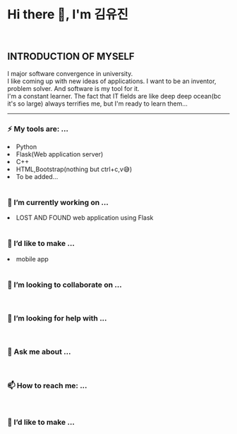 <h1> Hi there 👋, I'm 김유진</h1>
<br>
<!--
**jinhere/jinhere** is a ✨ _special_ ✨ repository because its `README.md` (this file) appears on your GitHub profile.
-->

<h2>INTRODUCTION OF MYSELF</h2>
I major software convergence in university.<br> 
I like coming up with new ideas of applications. I want to be an inventor, problem solver. And software is my tool for it.<br>
I'm a constant learner. The fact that IT fields are like deep deep ocean(bc it's so large) always terrifies me, but I'm ready to learn them...
<br>
<hr>

<h3>⚡ My tools are: ...</h3>
<li>Python</li>
<li>Flask(Web application server)</li>
<li>C++</li>
<li>HTML,Bootstrap(nothing but ctrl+c,v😅)</li>
<li>To be added...</li>
<br>

<h3> 🔭 I’m currently working on ...</h3>
<li>LOST AND FOUND web application using Flask</li>
<br>

<h3>🌱 I’d like to make ...</h3>
<li> mobile app </li>
<br>

<h3>👯 I’m looking to collaborate on ...</h3><br>
<h3>🤔 I’m looking for help with ...</h3><br>
<h3>💬 Ask me about ...</h3><br>
<h3>📫 How to reach me: ...</h3><br>
<h3>🌱 I’d like to make ...</h3><br>


<br>



